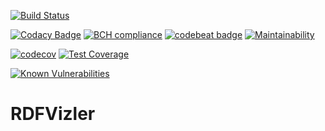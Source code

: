 [![Build Status](https://travis-ci.org/mgskjaeveland/rdfvizler.svg?branch=develop)](https://travis-ci.org/mgskjaeveland/rdfvizler)

[![Codacy Badge](https://api.codacy.com/project/badge/Grade/5e38c0b5c6884a67890dcafb112c1ba5)](https://www.codacy.com/app/m-g-skjaeveland/rdfvizler?utm_source=github.com&amp;utm_medium=referral&amp;utm_content=mgskjaeveland/rdfvizler&amp;utm_campaign=Badge_Grade)
[![BCH compliance](https://bettercodehub.com/edge/badge/mgskjaeveland/rdfvizler?branch=develop)](https://bettercodehub.com/edge/badge/mgskjaeveland/rdfvizler?branch=develop)
[![codebeat badge](https://codebeat.co/badges/5bd18d8a-6496-4142-bd6e-e7a65934de5d)](https://codebeat.co/projects/github-com-mgskjaeveland-rdfvizler-develop)
[![Maintainability](https://api.codeclimate.com/v1/badges/f8f7610ef8122ec94deb/maintainability)](https://codeclimate.com/github/mgskjaeveland/rdfvizler/maintainability)


[![codecov](https://codecov.io/gh/dyreriket/rdfvizler/branch/develop/graph/badge.svg)](https://codecov.io/gh/dyreriket/rdfvizler)
[![Test Coverage](https://api.codeclimate.com/v1/badges/f8f7610ef8122ec94deb/test_coverage)](https://codeclimate.com/github/mgskjaeveland/rdfvizler/test_coverage)

[![Known Vulnerabilities](https://snyk.io/test/github/mgskjaeveland/rdfvizler/develop/badge.svg)](https://snyk.io/test/github/mgskjaeveland/rdfvizler/develop)

# RDFVizler
